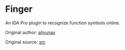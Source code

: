 # Finger

An IDA Pro plugin to recognize function symbols online.

Original author: [aliyunav](https://github.com/aliyunav)

Original source: [src](https://github.com/aliyunav/Finger)
